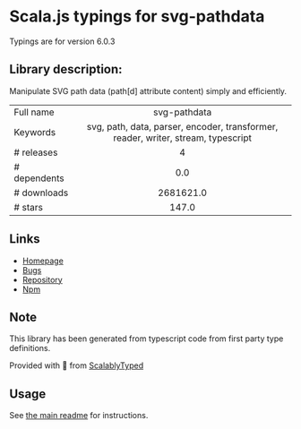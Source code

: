 
# Scala.js typings for svg-pathdata

Typings are for version 6.0.3

## Library description:
Manipulate SVG path data (path[d] attribute content) simply and efficiently.

|                    |                 |
| ------------------ | :-------------: |
| Full name          | svg-pathdata |
| Keywords           | svg, path, data, parser, encoder, transformer, reader, writer, stream, typescript |
| # releases         | 4 |
| # dependents       | 0.0 |
| # downloads        | 2681621.0 |
| # stars            | 147.0 |

## Links
- [Homepage](https://github.com/nfroidure/svg-pathdata#readme)
- [Bugs](https://github.com/nfroidure/SVGPathData/issues)
- [Repository](https://github.com/nfroidure/svg-pathdata)
- [Npm](https://www.npmjs.com/package/svg-pathdata)
    


## Note
This library has been generated from typescript code from first party type definitions.

Provided with :purple_heart: from [ScalablyTyped](https://github.com/oyvindberg/ScalablyTyped)

## Usage
See [the main readme](../../readme.md) for instructions.



